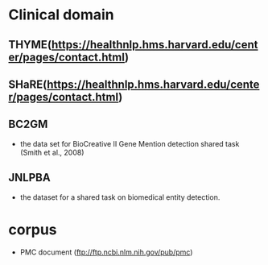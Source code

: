 # Clinical domain
## THYME(https://healthnlp.hms.harvard.edu/center/pages/contact.html)
## SHaRE(https://healthnlp.hms.harvard.edu/center/pages/contact.html)

## BC2GM
* the data set for BioCreative II Gene Mention detection shared task (Smith et al., 2008)

## JNLPBA
* the dataset for a shared task on biomedical entity detection.


# corpus
* PMC document (ftp://ftp.ncbi.nlm.nih.gov/pub/pmc)
